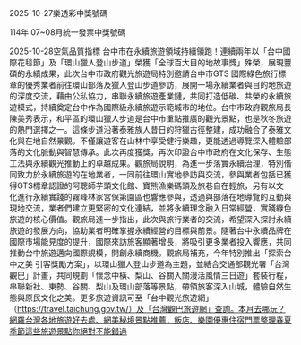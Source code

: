 
2025-10-27樂透彩中獎號碼

                                
114年 07~08月統一發票中獎號碼
                             
2025-10-28空氣品質指標
                              台中市在永續旅遊領域持續領跑！連續兩年以「台中國際花毯節」及「環山獵人登山步道」榮獲「全球百大目的地故事獎」殊榮，展現豐碩的永續成果，此次台中市政府觀光旅遊局特別邀請台中市GTS 國際綠色旅行標章的優秀業者前往環山部落及獵人登山步道參訪，展開一場永續業者與目的地旅遊的深度交流，藉由公私協力，串聯永續旅遊產業鏈，共同打造低碳、共榮的永續旅遊模式，持續奠定台中作為國際級永續旅遊示範城市的地位。台中市政府觀旅局長陳美秀表示，和平區的環山獵人步道是台中市重點推廣的觀光景點，也是秋冬旅遊的熱門選擇之一。這條步道沿著泰雅族人昔日的狩獵古徑整建，成功融合了泰雅文化與在地自然景觀。不僅讓遊客在山林中享受健行樂趣，更能透過導覽深入體驗部落的文化脈動與智慧傳承。此次再度獲獎，再次印證台中市政府在文化保存、生態工法與永續觀光推動上的卓越成果。觀旅局說明，為進一步落實永續治理，特別偕同致力於永續旅遊的在地業者，一同前往環山實地參訪與交流，參與業者包括已獲得GTS標章認證的阿聰師芋頭文化館、寶熊漁樂碼頭及旅巷自在輕旅，另有以文化進行永續實踐的霧峰林家宮保第園區也響應參與，透過與部落在地導覽的互動與現地交流，業者們建立更緊密的文化連結，並將永續理念融入日常經營，實踐綠色旅遊的核心價值。觀旅局進一步指出，此次與旅行業者的交流，希望深入探討永續旅遊的發展方向，協助業者明確掌握永續經營的目標與前景。隨著台中永續品牌在國際市場能見度的提升，國際來訪旅客顯著增長，將吸引更多業者投入響應，共同推動台中旅遊邁向國際規模，開創永續商機。觀旅局補充，今年特別推出「探索台中之美 引客獎勵方案」，以環山獵人登山步道為主題，並結合交通部觀光署「台灣觀巴」計畫，共同規劃「懷念中橫、梨山、谷關入關漫活風情三日遊」套裝行程，串聯新社、東勢、谷關、梨山及環山部落等景點，帶領旅客深入山城，體驗自然生態與原民文化之美。更多旅遊資訊可至「台中觀光旅遊網」（https://travel.taichung.gov.tw/）及「台灣觀巴旅遊網」查詢。本月去哪玩？網羅台灣各地旅遊好去處、網美秘境景點推薦，飯店、樂園優惠住宿門票整理春夏季節這些旅遊景點你絕對不能錯過
